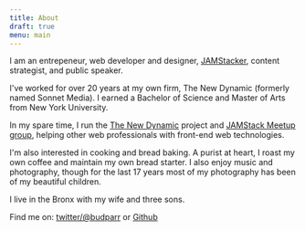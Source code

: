 ```yaml
---
title: About 
draft: true
menu: main
---
```


I am an entrepeneur, web developer and designer, [JAMStacker](https://jamstack.org/), content strategist, and public speaker.

I've worked for over 20 years at my own firm, The New Dynamic (formerly named Sonnet Media). I earned a Bachelor of Science and Master of Arts from New York University.

In my spare time, I run the [The New Dynamic](https://www.thenewdynamic.org/) project and [JAMStack Meetup group](http://www.meetup.com/the-new-dynamic/), helping other web professionals  with front-end web technologies.

I'm also interested in cooking and bread baking. A purist at heart, I roast my own coffee and maintain my own bread starter. I also enjoy music and photography, though for the last 17 years most of my photography has been of my beautiful children.

I live in the Bronx with my wife and three sons.

Find me on: [twitter/@budparr](http://twitter.com/budparr) or [Github](https://github.com/budparr)
